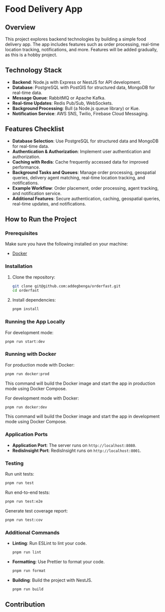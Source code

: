 # Food Delivery App

## Overview

This project explores backend technologies by building a simple food delivery app. The app includes features such as order processing, real-time location tracking, notifications, and more. Features will be added gradually, as this is a hobby project.

## Technology Stack

- **Backend**: Node.js with Express or NestJS for API development.
- **Database**: PostgreSQL with PostGIS for structured data, MongoDB for real-time data.
- **Message Queue**: RabbitMQ or Apache Kafka.
- **Real-time Updates**: Redis Pub/Sub, WebSockets.
- **Background Processing**: Bull (a Node.js queue library) or Kue.
- **Notification Service**: AWS SNS, Twilio, Firebase Cloud Messaging.

## Features Checklist

- **Database Selection**: Use PostgreSQL for structured data and MongoDB for real-time data.
- **Authentication & Authorization**: Implement user authentication and authorization.
- **Caching with Redis**: Cache frequently accessed data for improved performance.
- **Background Tasks and Queues**: Manage order processing, geospatial queries, delivery agent matching, real-time location tracking, and notifications.
- **Example Workflow**: Order placement, order processing, agent tracking, and notification service.
- **Additional Features**: Secure authentication, caching, geospatial queries, real-time updates, and notifications.

## How to Run the Project

### Prerequisites

Make sure you have the following installed on your machine:

- [Docker](https://www.docker.com/products/docker-desktop/)

### Installation

1. Clone the repository:

   ```bash
   git clone git@github.com:addegbenga/orderfast.git
   cd orderfast
   ```

2. Install dependencies:
   ```bash
   pnpm install
   ```

### Running the App Locally

For development mode:

```bash
pnpm run start:dev
```

### Running with Docker

For production mode with Docker:

```bash
pnpm run docker:prod
```

This command will build the Docker image and start the app in production mode using Docker Compose.

For development mode with Docker:

```bash
pnpm run docker:dev
```

This command will build the Docker image and start the app in development mode using Docker Compose.

### Application Ports

- **Application Port**: The server runs on `http://localhost:8080`.
- **RedisInsight Port**: RedisInsight runs on `http://localhost:8001`.

### Testing

Run unit tests:

```bash
pnpm run test
```

Run end-to-end tests:

```bash
pnpm run test:e2e
```

Generate test coverage report:

```bash
pnpm run test:cov
```

### Additional Commands

- **Linting**: Run ESLint to lint your code.

  ```bash
  pnpm run lint
  ```

- **Formatting**: Use Prettier to format your code.

  ```bash
  pnpm run format
  ```

- **Building**: Build the project with NestJS.
  ```bash
  pnpm run build
  ```

## Contribution
